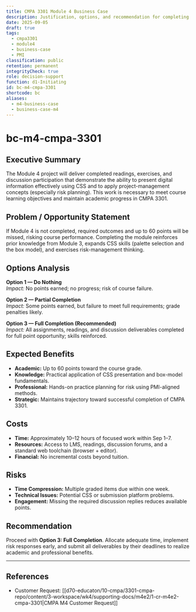 ```yaml
---
title: CMPA 3301 Module 4 Business Case
description: Justification, options, and recommendation for completing Module 4 under PMI standards
date: 2025-09-05
draft: true
tags:
  - cmpa3301
  - module4
  - business-case
  - PMI
classification: public
retention: permanent
integrityCheck: true
role: decision-support
function: d1-Initiating
id: bc-m4-cmpa-3301
shortcode: bc
aliases:
  - m4-business-case
  - business-case-m4
---
```


# bc-m4-cmpa-3301

## Executive Summary
The Module 4 project will deliver completed readings, exercises, and discussion participation that demonstrate the ability to present digital information effectively using CSS and to apply project-management concepts (especially risk planning). This work is necessary to meet course learning objectives and maintain academic progress in CMPA 3301.

## Problem / Opportunity Statement
If Module 4 is not completed, required outcomes and up to 60 points will be missed, risking course performance. Completing the module reinforces prior knowledge from Module 3, expands CSS skills (palette selection and the box model), and exercises risk-management thinking.

## Options Analysis
**Option 1 — Do Nothing**  
*Impact:* No points earned; no progress; risk of course failure.

**Option 2 — Partial Completion**  
*Impact:* Some points earned, but failure to meet full requirements; grade penalties likely.

**Option 3 — Full Completion (Recommended)**  
*Impact:* All assignments, readings, and discussion deliverables completed for full point opportunity; skills reinforced.

## Expected Benefits
- **Academic:** Up to 60 points toward the course grade.  
- **Knowledge:** Practical application of CSS presentation and box-model fundamentals.  
- **Professional:** Hands-on practice planning for risk using PMI-aligned methods.  
- **Strategic:** Maintains trajectory toward successful completion of CMPA 3301.

## Costs
- **Time:** Approximately 10–12 hours of focused work within Sep 1–7.  
- **Resources:** Access to LMS, readings, discussion forums, and a standard web toolchain (browser + editor).  
- **Financial:** No incremental costs beyond tuition.

## Risks
- **Time Compression:** Multiple graded items due within one week.  
- **Technical Issues:** Potential CSS or submission platform problems.  
- **Engagement:** Missing the required discussion replies reduces available points.

## Recommendation
Proceed with **Option 3: Full Completion**. Allocate adequate time, implement risk responses early, and submit all deliverables by their deadlines to realize academic and professional benefits.

---

## References
- Customer Request: [[d70-educaton/10-cmpa/3301-cmpa-repo/content/3-workspace/wk4/supporting-docs/m4e2/1-cr-m4e2-cmpa-3301|CMPA M4 Customer Request]]
